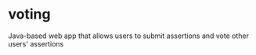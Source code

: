 # voting
Java-based web app that allows users to submit assertions and vote other users' assertions
